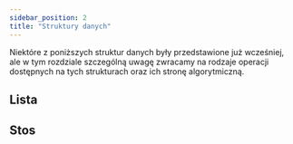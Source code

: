 ```yaml
---
sidebar_position: 2
title: "Struktury danych"
---
```


Niektóre z poniższych struktur danych były przedstawione już wcześniej, ale w
tym rozdziale szczególną uwagę zwracamy na rodzaje operacji dostępnych na
tych strukturach oraz ich stronę algorytmiczną.

## Lista

## Stos
